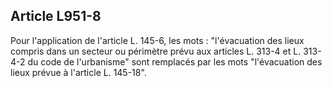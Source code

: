 Article L951-8
----
Pour l'application de l'article L. 145-6, les mots : "l'évacuation des lieux
compris dans un secteur ou périmètre prévu aux articles L. 313-4 et L. 313-4-2
du code de l'urbanisme" sont remplacés par les mots "l'évacuation des lieux
prévue à l'article L. 145-18".
